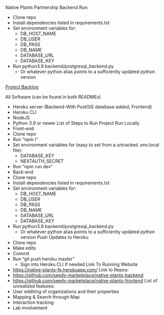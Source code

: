 Native Plants Partnership Backend
Run:
* Clone repo
* Install dependencies listed in requirements.txt
* Set environment variables for:
   * DB_HOST_NAME
   * DB_USER
   * DB_PASS
   * DB_NAME
   * DATABASE_URL
   * DATABASE_KEY
* Run python3.9 backend/postgresql_backend.py
   * Or whatever python alias points to a sufficiently updated python version

[Project Backlog](https://github.com/orgs/seedy-marketplace/projects/1/views/1)


All Software (can be found in both READMEs)
* Heroku server (Backend–With PostGIS database added, Frontend)
* Heroku CLI
* NodeJS
* Python 3.9 or newer
List of Steps to Run Project
Run Locally
* Front-end
* Clone repo
* Run “npm i”
* Set environment variables for (easy to set from a untracked .env.local file):
   * DATABASE_KEY
   * NEXTAUTH_SECRET
* Run “npm run dev”
* Back-end
* Clone repo
* Install dependencies listed in requirements.txt
* Set environment variables for:
   * DB_HOST_NAME
   * DB_USER
   * DB_PASS
   * DB_NAME
   * DATABASE_URL
   * DATABASE_KEY
* Run python3.9 backend/postgresql_backend.py
   * Or whatever python alias points to a sufficiently updated python version
Push Updates to Heroku
* Clone repo
* Make edits
* Commit
* Run “git push heroku master”
   * Sign into Heroku CLI if needed
Link To Running Website
* https://native-plants-fe.herokuapp.com/
Link to Repos:
* https://github.com/seedy-marketplace/native-plants-backend
* https://github.com/seedy-marketplace/native-plants-frontend
List of unrealized features:
* User edditing of organizations and their properties
* Mapping & Search through Map
* Interaction tracking
* Lab involvement

